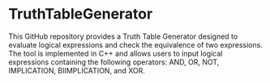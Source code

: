 # TruthTableGenerator
This GitHub repository provides a Truth Table Generator designed to evaluate logical expressions and check the equivalence of two expressions. The tool is implemented in C++ and allows users to input logical expressions containing the following operators: AND, OR, NOT, IMPLICATION, BIIMPLICATION, and XOR.
